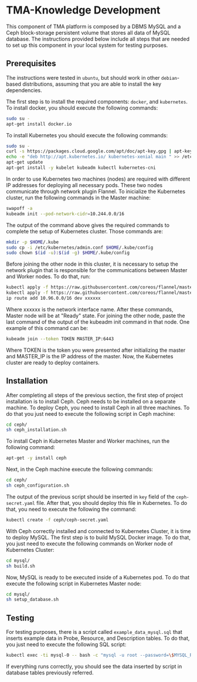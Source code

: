 # TMA-Knowledge Development
This component of TMA platform is composed by a DBMS MySQL and a Ceph block-storage persistent volume that stores all data of MySQL database.
The instructions provided below include all steps that are needed to set up this component in your local system for testing purposes.

## Prerequisites
The instructions were tested in `ubuntu`, but should work in other `debian`-based distributions, assuming that you are able to install the key dependencies.

The first step is to install the required components: `docker`, and `kubernetes`.
To install docker, you should execute the following commands:
```sh
sudo su -
apt-get install docker.io
```
To install Kubernetes you should execute the following commands:

```sh
sudo su -
curl -s https://packages.cloud.google.com/apt/doc/apt-key.gpg | apt-key add 
echo -e "deb http://apt.kubernetes.io/ kubernetes-xenial main " >> /etc/apt/sources.list.d/kubernetes.list
apt-get update
apt-get install -y kubelet kubeadm kubectl kubernetes-cni
```

In order to use Kubernetes two machines (nodes) are required with different IP addresses for deploying all necessary pods.
These two nodes communicate through network plugin Flannel.
To inicialize the Kubernetes cluster, run the following commands in the Master machine:

```sh
swapoff -a
kubeadm init --pod-network-cidr=10.244.0.0/16
```

The output of the command above gives the required commands to complete the setup of Kubernetes cluster. Those commands are:

```sh
mkdir -p $HOME/.kube
sudo cp -i /etc/kubernetes/admin.conf $HOME/.kube/config
sudo chown $(id -u):$(id -g) $HOME/.kube/config
```


Before joining the other node in this cluster, it is necessary to setup the network plugin that is responsible for the communications between Master and Worker nodes.
To do that, run:

```sh
kubectl apply -f https://raw.githubusercontent.com/coreos/flannel/master/Documentation/kube-flannel.yml
kubectl apply -f https://raw.githubusercontent.com/coreos/flannel/master/Documentation/k8s-manifests/kube-flannel-rbac.yml
ip route add 10.96.0.0/16 dev xxxxxx
```

Where xxxxxx is the network interface name.
After these commands, Master node will be at "Ready" state. For joining the other node, paste the last command of the output of the kubeadm init command in that node. One example of this command can be:
```sh
kubeadm join --token TOKEN MASTER_IP:6443
```

Where TOKEN is the token you were presented after initializing the master and MASTER_IP is the IP address of the master.
Now, the Kubernetes cluster are ready to deploy containers.


## Installation

After completing all steps of the previous section, the first step of project installation is to install  Ceph. Ceph needs to be installed on a separate machine. To deploy Ceph, you need to install Ceph in all three machines. To do that you just need to execute the following script in Ceph machine:
```sh
cd ceph/
sh ceph_installation.sh
```
To install Ceph in Kubernetes Master and Worker machines, run the following command:
```sh
apt-get -y install ceph
```
Next, in the Ceph machine execute the following commands:
```sh
cd ceph/
sh ceph_configuration.sh
```
The output of the previous script should be inserted in `key` field of the `ceph-secret.yaml` file. 
After that, you should deploy this file in Kubernetes. To do that, you need to execute the following the command:
```sh
kubectl create -f ceph/ceph-secret.yaml
```
With Ceph correctly installed and connected to Kubernetes Cluster, it is time to deploy MySQL. The first step is to build MySQL Docker image. To do that, you just need to execute the following commands on Worker node of Kubernetes Cluster:
```sh
cd mysql/
sh build.sh
```
Now, MySQL is ready to be executed inside of a Kubernetes pod. To do that execute the following script in Kubernetes Master node:
```sh
cd mysql/
sh setup_database.sh
```

## Testing
For testing purposes, there is a script called `example_data_mysql.sql` that inserts example data in Probe, Resource, and Description tables.
To do that, you just need to execute the following SQL script:
```sh
kubectl exec -ti mysql-0 -- bash -c "mysql -u root --password=\$MYSQL_ROOT_PASSWORD knowledge < /mysql/example_data_mysql.sql"
```
If everything runs correctly, you should see the data inserted by script in database tables previously referred.
